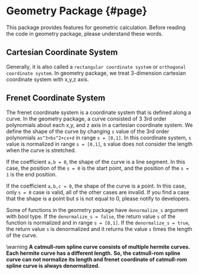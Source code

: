 # Geometry Package    {#page}

This package provides features for geometric calculation.
Before reading the code in geometry package, please understand these words.

## Cartesian Coordinate System
Generally, it is also called a `rectangular coordinate system` or `orthogonal coordinate system`.
In geometry package, we treat 3-dimension cartesian coordinate system with x,y,z axis.

## Frenet Coordinate System
The frenet coordinate system is a coordinate system that is defined along a curve.
In the geometry package, a curve consisted of 3 3rd order polynomials about each x,y, and z axis in a cartesian coordinate system.
We define the shape of the curve by changing `s` value of the 3rd order polynomials `as^3+bs^2+cs+d` in range `s = [0,1]`.
In this coordinate system, `s` value is normalized in range `s = [0,1]`, s value does not consider the length when the curve is stretched.

If the coefficient `a,b = 0`, the shape of the curve is a line segment.
In this case, the position of the `s = 0` is the start point, and the position of the `s = 1` is the end position.

If the coefficient `a,b,c = 0`, the shape of the curve is a point.
In this case, only `s = 0` case is valid, all of the other cases are invalid.
If you find a case that the shape is a point but s is not equal to 0, please notify to developers.

Some of functions in the geometry package have `denormalize_s` argument with bool type.
If the `denormalize_s = false`, the return value `s` of the function is normalized and in range `s = [0,1]`.
If the `denormalize_s = true`, the return value `s` is denormalized and it returns the value `s` times the length of the curve.

\warning
__A catmull-rom spline curve consists of multiple hermite curves. Each hermite curve has a different length.__
__So, the catmull-rom spline curve can not normalize its length and frenet coordinate of catmull-rom spline curve is always denormalized.__
